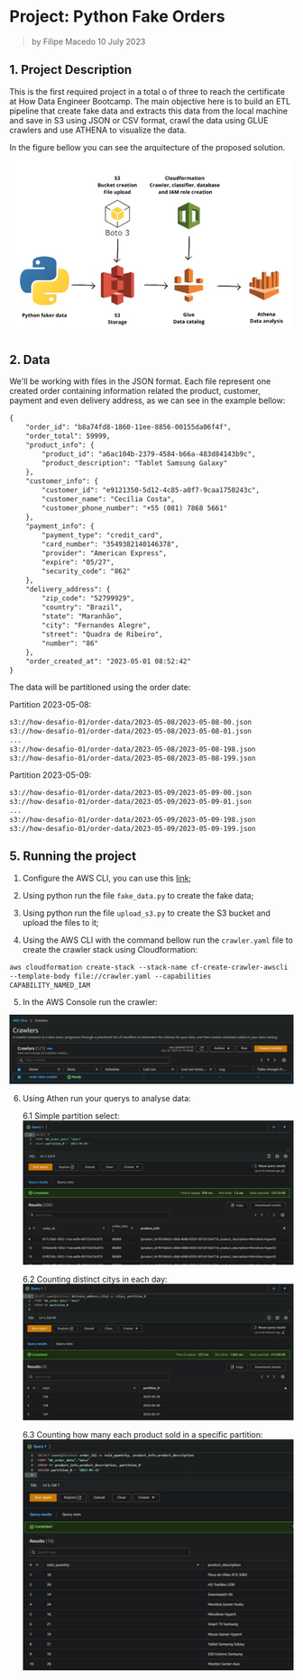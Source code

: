# Project: Python Fake Orders

> by Filipe Macedo 10 July 2023

## 1. Project Description

This is the first required project in a total o of three to reach the certificate at How Data Engineer Bootcamp. The main objective here is to build an ETL pipeline that create fake data and extracts this data from the local machine and save in S3 using JSON or CSV format, crawl the data using GLUE crawlers and use ATHENA to visualize the data.

In the figure bellow you can see the arquitecture of the proposed solution.

![](img/pipeline.jpg)

## 2. Data

We'll be working with files in the JSON format. Each file represent one created order containing information related the product, customer, payment and even delivery address, as we can see in the example bellow:

```
{
    "order_id": "b8a74fd8-1860-11ee-8856-00155da06f4f",
    "order_total": 59999,
    "product_info": {
        "product_id": "a6ac104b-2379-4584-b66a-483d84143b9c",
        "product_description": "Tablet Samsung Galaxy"
    },
    "customer_info": {
        "customer_id": "e9121350-5d12-4c85-a0f7-9caa1750243c",
        "customer_name": "Cecília Costa",
        "customer_phone_number": "+55 (081) 7868 5661"
    },
    "payment_info": {
        "payment_type": "credit_card",
        "card_number": "3549382140146378",
        "provider": "American Express",
        "expire": "05/27",
        "security_code": "862"
    },
    "delivery_address": {
        "zip_code": "52799929",
        "country": "Brazil",
        "state": "Maranhão",
        "city": "Fernandes Alegre",
        "street": "Quadra de Ribeiro",
        "number": "86"
    },
    "order_created_at": "2023-05-01 08:52:42"
}
```

The data will be partitioned using the order date:

Partition 2023-05-08:
```
s3://how-desafio-01/order-data/2023-05-08/2023-05-08-00.json
s3://how-desafio-01/order-data/2023-05-08/2023-05-08-01.json
...
s3://how-desafio-01/order-data/2023-05-08/2023-05-08-198.json
s3://how-desafio-01/order-data/2023-05-08/2023-05-08-199.json
```
Partition 2023-05-09:
```
s3://how-desafio-01/order-data/2023-05-09/2023-05-09-00.json
s3://how-desafio-01/order-data/2023-05-09/2023-05-09-01.json
...
s3://how-desafio-01/order-data/2023-05-09/2023-05-09-198.json
s3://how-desafio-01/order-data/2023-05-09/2023-05-09-199.json
```

## 5. Running the project

1. Configure the AWS CLI, you can use this [link](https://docs.aws.amazon.com/cli/latest/userguide/cli-chap-configure.html);

2. Using python run the file `fake_data.py` to create the fake data;

3. Using python run the file `upload_s3.py` to create the S3 bucket and upload the files to it;

4. Using the AWS CLI with the command bellow run the `crawler.yaml` file to create the crawler stack using Cloudformation:

```
aws cloudformation create-stack --stack-name cf-create-crawler-awscli --template-body file://crawler.yaml --capabilities CAPABILITY_NAMED_IAM
 ```

5. In the AWS Console run the crawler:

![](img/crawler_run.jpg)

6. Using Athen run your querys to analyse data:

    6.1 Simple partition select:
    ![](img/query_1_athena.jpg)

    6.2 Counting distinct citys in each day:
    ![](img/query_2_athena.jpg)

    6.3 Counting how many each product sold in a specific partition:
    ![](img/query_3_athena.jpg)
